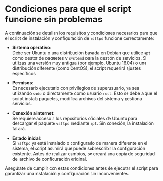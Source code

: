 # Condiciones para que el script funcione sin problemas

A continuación se detallan los requisitos y condiciones necesarios para que el script de instalación y configuración de `vsftpd` funcione correctamente:

- **Sistema operativo**:  
  Debe ser Ubuntu o una distribución basada en Debian que utilice `apt` como gestor de paquetes y `systemd` para la gestión de servicios. Si utilizas una versión muy antigua (por ejemplo, Ubuntu 16.04) o una distribución diferente (como CentOS), el script requerirá ajustes específicos.

- **Permisos**:  
  Es necesario ejecutarlo con privilegios de superusuario, ya sea utilizando `sudo` o directamente como usuario `root`. Esto se debe a que el script instala paquetes, modifica archivos del sistema y gestiona servicios.

- **Conexión a internet**:  
  Se requiere acceso a los repositorios oficiales de Ubuntu para descargar el paquete `vsftpd` mediante `apt`. Sin conexión, la instalación fallará.

- **Estado inicial**:  
  Si `vsftpd` ya está instalado o configurado de manera diferente en el sistema, el script asumirá que puede sobrescribir la configuración existente. Antes de realizar cambios, se creará una copia de seguridad del archivo de configuración original.

Asegúrate de cumplir con estas condiciones antes de ejecutar el script para garantizar una instalación y configuración sin inconvenientes.
